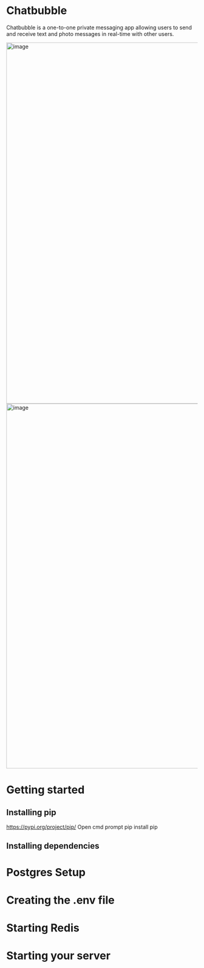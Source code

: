 # Chatbubble
Chatbubble is a one-to-one private messaging app allowing users to send and receive text and 
photo messages in real-time with other users.

<img width="949" alt="image" src="https://user-images.githubusercontent.com/110189117/210552093-fdce20cc-40c0-48d5-bf42-63b757d412cc.png">
<img width="959" alt="image" src="https://user-images.githubusercontent.com/110189117/210553740-edea10b6-9ef9-4f9c-ba86-079b012855f7.png">

# Getting started

## Installing pip
https://pypi.org/project/pip/ </b>
Open cmd prompt </b>
pip install pip

## Installing dependencies

# Postgres Setup

# Creating the .env file

# Starting Redis

# Starting your server

